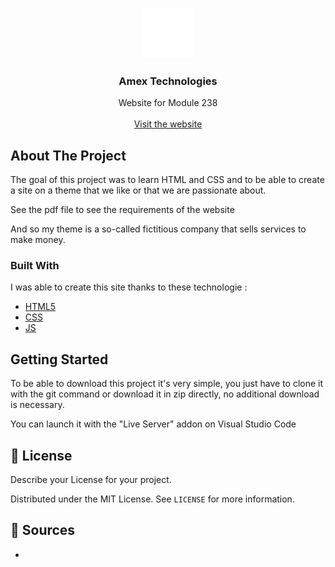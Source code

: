 
<!-- PROJECT LOGO -->
<br />
<p align="center">
  <a href="https://github.com/ruben4reall/Armex-Technologies/">
    <img src="favicon.png" alt="Logo" width="80" height="80">
  </a>

  <h3 align="center">Amex Technologies</h3>

  <p align="center">
    Website for Module 238 
    <br />
    <br />
    <a href="https://armextech.netlify.app/">Visit the website</a>

  </p>
</p>

<!-- ABOUT THE PROJECT -->
## About The Project

The goal of this project was to learn HTML and CSS and to be able to create a site on a theme that we like or that we are passionate about. 

See the pdf file to see the requirements of the website

And so my theme is a so-called fictitious company that sells services to make money.


### Built With
I was able to create this site thanks to these technologie :
* [HTML5](https://fr.wikipedia.org/wiki/HTML5)
* [CSS](https://en.wikipedia.org/wiki/CSS)
* [JS](https://www.javascript.com/)



<!-- GETTING STARTED -->
## Getting Started

To be able to download this project it's very simple, you just have to clone it with the git command or download it in zip directly, no additional download is necessary. 

You can launch it with the "Live Server" addon on Visual Studio Code 


<!-- LICENSE -->
## 📝 License
Describe your License for your project. 

Distributed under the MIT License. See `LICENSE` for more information.

<!-- SOURCES -->
## 🔗 Sources
-
